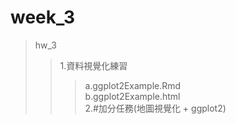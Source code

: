 week_3 
==============================================================      
>hw_3      
>>1.資料視覺化練習        
>>>a.ggplot2Example.Rmd        
>>>b.ggplot2Example.html  
>>2.#加分任務(地圖視覺化 + ggplot2)
        
